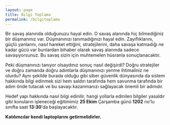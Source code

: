 ```yaml
---
layout: page
title: Bilgi Toplama
permalink: /bilgitoplama
---
```



Bir savaş alanında olduğunuzu hayal edin. O savaş alanında hiç bilmediğiniz bir düşmanınız var. Düşmanınızı tanımadığınızı hayal edin. Zayıflıklarını, güçlü yanlarını, nasıl hareket ettiğini, stratejilerini, daha savaşa katmadığı ne kadar gücü var bunlardan bihaber olarak savaş alanında sadece savaşıyorsunuz. Bu savaş sizin için muhtemelen hüsranla sonuçlanacaktır. 

Peki düşmanınızı tanıyor olsaydınız sonuç nasıl değişirdi? Doğru stratejiler ve doğru zamanda doğru adımlarla düşmanınızı yenme ihtimaliniz ne olurdu? Aynı şekilde burada olduğu gibi siber güvenlik dünyasında da sistem hakkında bilgi edinmek sizi hem saldırı tarafında hem savunma tarafında bir adım önde tutacak ve bu savaşı kazanmanızı sağlayacak önemli bir adımdır. 

Hedef yapı hakkında nasıl bilgi edinilir, hangi yollarla edinilen bilgiler yasaldır gibi konuların işleneceği eğitimimiz <strong>25 Ekim</strong> Çarşamba günü <strong>1202</strong> no'lu sınıfta saat <strong>13:30</strong>'da başlayacaktır.

<strong>Katılımcılar kendi laptoplarını getirmelidirler.</strong>

